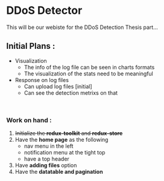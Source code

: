 # DDoS Detector

This will be our webiste for the DDoS Detection Thesis part...
<br/>

## **Initial Plans :**

-   Visualization
    -   The info of the log file can be seen in charts formats
    -   The visualization of the stats need to be meaningful
-   Response on log files
    -   Can upload log files [initial]
    -   Can see the detection metrixs on that

<br/>

### **Work on hand :**

1. ~~Initialize the **redux-toolkit** and **redux-store**~~
2. Have the **home page** as the following
    - nav menu in the left
    - notification menu at the tight top
    - have a top header
3. Have **adding files** option
4. Have the **datatable and pagination**
